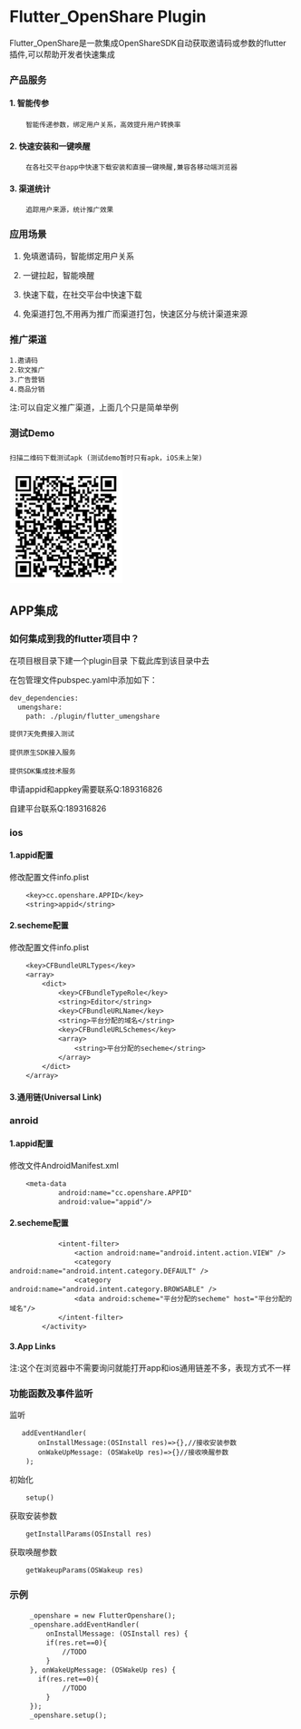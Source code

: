 # Flutter_OpenShare Plugin
Flutter_OpenShare是一款集成OpenShareSDK自动获取邀请码或参数的flutter 插件,可以帮助开发者快速集成

###   产品服务
####  1. 智能传参
```
    智能传递参数，绑定用户关系，高效提升用户转换率
```
####  2. 快速安装和一键唤醒
```
    在各社交平台app中快速下载安装和直接一键唤醒,兼容各移动端浏览器
```
####  3. 渠道统计
```
    追踪用户来源，统计推广效果
```
### 应用场景

1. 免填邀请码，智能绑定用户关系

2. 一键拉起，智能唤醒

3. 快速下载，在社交平台中快速下载

4. 免渠道打包,不用再为推广而渠道打包，快速区分与统计渠道来源

### 推广渠道
    1.邀请码
    2.软文推广
    3.广告营销
    4.商品分销
注:可以自定义推广渠道，上面几个只是简单举例

### 测试Demo

### 
```
扫描二维码下载测试apk (测试demo暂时只有apk，iOS未上架)
```
<img src="https://github.com/An-uking/Flutter_OpenShare/blob/master/images/20191024161016.jpg?raw=true" width="200" height="200">

## APP集成
### 如何集成到我的flutter项目中？

在项目根目录下建一个plugin目录 下载此库到该目录中去

在包管理文件pubspec.yaml中添加如下：

```
dev_dependencies:
  umengshare:
    path: ./plugin/flutter_umengshare 
```

```
提供7天免费接入测试

提供原生SDK接入服务

提供SDK集成技术服务
```
申请appid和appkey需要联系Q:189316826

自建平台联系Q:189316826

### ios

#### 1.appid配置
修改配置文件info.plist
```
	<key>cc.openshare.APPID</key>
	<string>appid</string>
```
#### 2.secheme配置
修改配置文件info.plist
```
	<key>CFBundleURLTypes</key>
	<array>
		<dict>
			<key>CFBundleTypeRole</key>
			<string>Editor</string>
			<key>CFBundleURLName</key>
			<string>平台分配的域名</string>
			<key>CFBundleURLSchemes</key>
			<array>
				<string>平台分配的secheme</string>
			</array>
		</dict>
	</array>
```
#### 3.通用链(Universal Link)
    
### anroid
#### 1.appid配置
修改文件AndroidManifest.xml

```
	<meta-data
            android:name="cc.openshare.APPID"
            android:value="appid"/>
```
#### 2.secheme配置
```         ...
            <intent-filter>
                <action android:name="android.intent.action.VIEW" />
                <category android:name="android.intent.category.DEFAULT" />
                <category android:name="android.intent.category.BROWSABLE" />
                <data android:scheme="平台分配的secheme" host="平台分配的域名"/>
            </intent-filter>
        </activity>
```
#### 3.App Links
注:这个在浏览器中不需要询问就能打开app和ios通用链差不多，表现方式不一样

### 功能函数及事件监听
监听

```
   addEventHandler(
       onInstallMessage:(OSInstall res)=>{},//接收安装参数
       onWakeUpMessage: (OSWakeUp res)=>{}//接收唤醒参数
    );
```

初始化
```
    setup()
```
获取安装参数
```
    getInstallParams(OSInstall res)
```
获取唤醒参数
```
    getWakeupParams(OSWakeup res)
```
### 示例
```
     _openshare = new FlutterOpenshare();
     _openshare.addEventHandler(
         onInstallMessage: (OSInstall res) {
         if(res.ret==0){
             //TODO
         }
     }, onWakeUpMessage: (OSWakeUp res) {
       if(res.ret==0){
             //TODO
         }
     });
     _openshare.setup();
```
